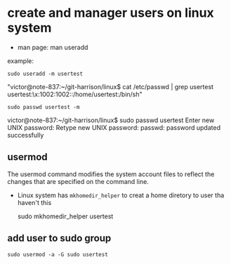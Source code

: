# create and manager users on linux system
- man page: man useradd

example:

	sudo useradd -m usertest

"victor@note-837:~/git-harrison/linux$ cat /etc/passwd | grep usertest
usertest\:\x\:1002\:1002\:\:/home/usertest\:/bin/sh"

	sudo passwd usertest -m

victor@note-837:~/git-harrison/linux$ sudo passwd usertest
Enter new UNIX password: 
Retype new UNIX password: 
passwd: password updated successfully


## usermod

The usermod command modifies the system account files to reflect the changes that are specified on the command line.



- Linux system has `mkhomedir_helper` to creat a home diretory to user tha haven't this

	sudo mkhomedir_helper usertest
	
## add user to sudo group
	sudo usermod -a -G sudo usertest
